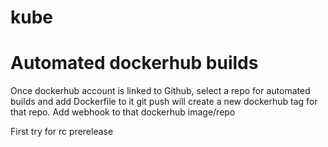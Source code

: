 # kube

# Automated dockerhub builds
Once dockerhub account is linked to Github, select a repo for automated builds and add Dockerfile to it
git push will create a new dockerhub tag for that repo.
Add webhook to that dockerhub image/repo

First try for rc prerelease